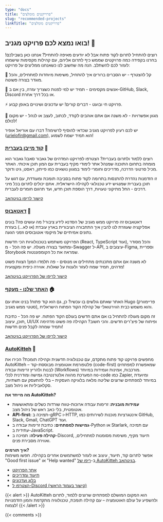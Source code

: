 ```yaml
---
type: "docs"
title: "פרוייקטים מומלצים"  
slug: "recommended-projects"
linkTitle: "פרוייקטים מומלצים"
---
```

## בואו נמצא לכם פרויקט מגניב! 🚀
רוצים להתחיל לתרום לקוד פתוח אבל לא יודעים מאיפה להתחיל? אנחנו כאן בשבילכם! בחרנו בקפידה כמה פרויקטים שממש כיף לתרום אליהם, עם קהילות מקסימות שישמחו לעזור לכם להשתלב. הנה מה שחשוב לנו כשאנחנו ממליצים על פרויקט:

🎯 קל להצטרף - יש הסברים ברורים איך להתחיל, משימות מיוחדות למתחילים, והכל מוגדר בצורה פשוטה.

🤝 אנשים מקסימים - תמיד יש למי לפנות כשצריך עזרה, בין אם ב-GitHub, Slack, Discord או בכל דרך אחרת.

⚡ פרויקט חי ובועט - דברים קורים! יש עדכונים ושינויים באופן קבוע.

🎨 מגוון אפשרויות - לא משנה אם אתם אוהבים לקודד, לכתוב, לעצב או לנהל - יש מקום לכולם!

יש לכם רעיון לפרויקט מגניב שכדאי להוסיף לרשימה? דברו עם אוריאל אופיר (urielofir@gmail.com), הוא תמיד ישמח לשמוע!

### <a href="https://he.code-maven.com" target="_blank">קוד מייבן בעברית</a> 🌟
רוצים ללמוד ולתרום בעברית? הצטרפו לפרויקט המדהים של גאבור סאבו! גאבור הוא מומחה בתחום התוכנה שמנהל אתר לימודי מקיף בעברית עם המון תוכן איכותי. האתר מכיל סרטוני הדרכה, מדריכים וחומרי לימוד במגוון נושאים כמו פייתון, ראסט, גיט ודוקר.

זו הזדמנות נהדרת להתנסות בתרומה לקוד פתוח בסביבה תומכת ומעודדת, עם דגש על תוכן בעברית שמנגיש ידע טכנולוגי לקהילה הישראלית. אתם יכולים לתרום בכל מיני דרכים - החל מתיקוני טעויות, דרך הוספת תוכן חדש, ועד תרגום חומרים לעברית.

<a href="https://github.com/szabgab/code-maven.com" target="_blank">קישור לריפו בגיטהאב</a>

### <a href=https://github.com/hasadna/open-bus-map-search target="_blank" >דאטאבוס</a> 🚌
דאטאבוס זה פרויקט ממש מגניב של הסדנא לידע ציבורי! מה עושים פה? בונים אפליקציה שעוזרת לנו להבין איך התחבורה הציבורית בארץ עובדת (או לא...) בעזרת נתונים אמיתיים של מיקומי אוטובוסים וזמני הגעה.

הפרויקט משתמש בטכנולוגיות הכי חדשות (React, TypeScript ועוד), והכל מסודר ומתועד בצורה מעולה. יש פה הכל - מ-Swagger ל-API, עיצובים ב-Figma, וספריית Storybook שמראה את כל הקומפוננטות.

לא משנה אם אתם מתכנתים מתחילים או מנוסים - פה תלמדו המון! הצוות פשוט מדהים, תמיד שמח לעזור ולענות על שאלות. אווירה כיפית ומקצועית!

<a href=https://github.com/hasadna/open-bus-map-search target="_blank" >קישור לריפו של הפרוייקט בגיטהאב
</a>

### <a href=https://github.com/Maakaf/maakaf_home target="_blank" >האתר שלנו - מעקף</a> 🏠
האתר שאתם גולשים בו עכשיו? כן, גם הוא קוד פתוח! בנינו אותו עם Hugo (פריימוורק סטטי ממש מגניב), והוא משמש כבית הווירטואלי של קהילת הקוד הפתוח הישראלית.

זה מקום מעולה להתחיל בו אם אתם חדשים בעולם הקוד הפתוח. יש פה הכל - כתיבת תוכן, עיצוב, UI/UX ופיתוח של פיצ'רים חדשים. והכי חשוב? הקהילה פה פשוט מדהימה ותמיד שמחה לקבל פנים חדשות!

<a href=https://github.com/Maakaf/maakaf_home target="_blank" >קישור לריפו של הפרוייקט בגיטהאב
</a>

### <a href="https://autokitteh.com/" target="_blank">AutoKitteh</a> 🐾

מחפשים פרויקט קוד פתוח מתקדם, עם טכנולוגיה חדשנית וקהילה תומכת? הכירו את AutoKitteh – פלטפורמת אוטומציה מבוססת-קוד (code-first) שמאפשרת למפתחים לבנות ולהריץ זרימות עבודה (Workflows) מורכבות, אמינות ועמידות במיוחד.  
המערכת מהווה אלטרנטיבה גמישה ומודרנית לכלי no-code כמו Zapier, ומיועדת במיוחד למפתחים שרוצים שליטה מלאה בלוגיקה העסקית – בלי להתעסק עם תשתיות, סקלאביליות או ניהול מצב.

**מה מייחד את AutoKitteh?**
- **עמידות מובנית:** זרימות עבודה ארוכות-טווח שורדות כשלים ומתאוששות אוטומטית, בלי כאב ראש של ניהול מצב.
- **API-first:** תמיכה ב-gRPC ו-HTTP, אינטגרציות מוכנות לשירותים כמו GitHub, Slack, Gmail, ChatGPT ועוד.
- **גמישות למפתחים:** כתיבת זרימות עבודה ב-Python או Starlark, עם תמיכה עתידית ב-JavaScript.
- **קהילה פעילה:** תמיכה ב-Discord, תיעוד מקיף, משימות מסומנות למתחילים, ואווירה מסבירת פנים.

**איך תורמים?**  
אפשר לתרום קוד, תיעוד, עיצוב או לעזור למשתמשים אחרים בקהילה. חפשו משימות "Good first issue" או "Help wanted" ב-[ריפו של AutoKitteh בגיטהאב](https://github.com/autokitteh/autokitteh).

- [אתר הפרויקט](https://autokitteh.com/)
- [תיעוד ומדריכים](https://docs.autokitteh.com/)
- [בלוג ועדכונים](https://autokitteh.com/blog/)
- [הצטרפו ל-Discord (קישור בעמוד הראשי)](https://autokitteh.com/)

{{< alert >}}
AutoKitteh הוא המקום המושלם למפתחים שרוצים ללמוד, לתרום ולהשפיע על עולם האוטומציה – עם קהילה תומכת, טכנולוגיה מתקדמת והמון הזדמנויות לצמוח!
{{< /alert >}}

{{< comments >}}
